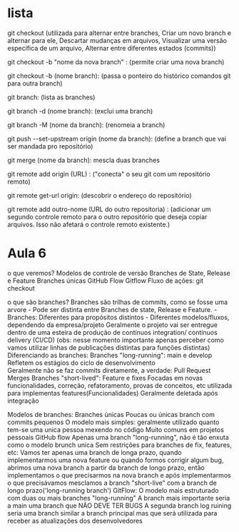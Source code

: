 
# lista

git checkout (utilizada para alternar entre branches, Criar um novo branch e alternar para ele, Descartar mudanças em arquivos, Visualizar uma versão específica de um arquivo, Alternar entre diferentes estados (commits)) 

git checkout -b "nome da nova branch" : (permite criar uma nova branch)

git checkout -b (nome branch): (passa o ponteiro do histórico comandos git para outra branch)

git branch: (lista as branches)

git branch -d (nome branch): (exclui uma branch)

git branch -M (nome da branch): (renomeia a branch)

git push --set-upstream origin (nome da branch): (define a branch que vai ser mandada pro repositório)

git merge (nome da branch): mescla duas branches

git remote add origin (URL) : ("conecta" o seu git com um repositório remoto)

git remote get-url origin: (descobrir o endereço do repositório)

git remote add outro-nome (URL do outro repositoria) : (adicionar um segundo controle remoto para o outro repositório que deseja copiar arquivos. Isso não afetará o controle remoto existente.)


# Aula 6 

o que veremos?
	Modelos de controle de versão
	Branches de State, Release e Feature
	Branches únicas
	GitHub Flow
	Gitflow
	Fluxo de ações: git checkout


 o que são branches?
	Branches são trilhas de commits, como se fosse uma arvore
		-		Pode ser distinta entre Branches de state, Release e Feature.
		-		Branches: Diferentes para propósitos distintos
		-		Diferentes modelos/fluxos, dependendo da empresa/projeto 
			Geralmente o projeto vai ser entregue dentro de uma esteira de produção de contínuos integration/ contínuos delivery (CI/CD) (obs: nesse momento importante apenas perceber como vamos utilizar linhas de publicações distintas para funções distintas)
	Diferenciando as branches:
		Branches "long-running":  main e develop	
			Refletem os estágios do ciclo de desenvolvimento	
		 	Geralmente não se faz commits diretamente, a verdade:
				 Pull Request Merges
		Branches "short-lived": Feature e fixes
			Focadas em novas funcionalidades, correção, refatoramento, provas de conceitos, etc
			utilizada para implementas features(Funcionalidades)
			Geralmente deletada após integração

 Modelos de branches:
	Branches únicas 
		Poucas ou únicas branch com commits pequenos
		O modelo mais simples: geralmente utilizado quanto tem-se uma unica pessoa mexendo no código
		Muito comuns em projetos pessoais
	GitHub flow
		Apenas uma branch "long-running", não é tão enxuta como o modelo brunch unica Sem restrições para branches de fix, features, etc:
			Vamos ter apenas uma branch de longa prazo, quando implementarmos uma nova feature ou quando formos corrigir algum bug, abrimos uma nova branch a partir da branch de longo prazo, então implementamos o que precisarmos na nova branch e após implementarmos o que precisávamos mesclamos a branch "short-live" com a branch de longo prazo('long-running branch') 
	GitFlow:
		O modelo mais estruturado com duas ou mais branches "long-running"
		A branch mais importante seria a main uma branch que NÃO DEVE TER BUGS
		A segunda branch log ruining seria uma branch similar a branch principal mas que será utilizada para receber as atualizações dos desenvolvedores  